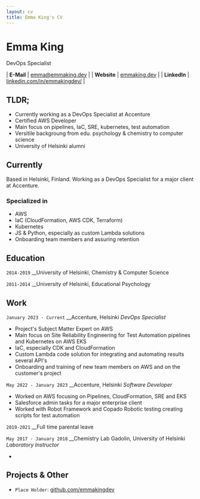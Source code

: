 ```yaml
---
layout: cv
title: Emma King's CV
---
```


# Emma King
DevOps Specialist

| __E-Mail__   | [emma@emmaking.dev](mailto:emma@emmaking.dev)              | 
| __Website__  | [emmaking.dev](https://emmaking.dev)                         |
| __LinkedIn__ | [linkedin.com/in/emmakingdev/](https://linkedin.com/in/emmakingdev/) |

## TLDR;

- Currently working as a DevOps Specialist at Accenture
- Certified AWS Developer
- Main focus on pipelines, IaC, SRE, kubernetes, test automation
- Versitile backgroung from edu. psychology & chemistry to computer science 
- University of Helsinki alumni

## Currently

Based in Helsinki, Finland. Working as a DevOps Specialist for a major client at Accenture.


### Specialized in

- AWS
- IaC (CloudFormation, AWS CDK, Terraform)
- Kubernetes
- JS & Python, especially as custom Lambda solutions
- Onboarding team members and assuring retention

## Education

`2014-2019`
__University of Helsinki, Chemistry & Computer Science

`2011-2014`
__University of Helsinki, Educational Psychology


## Work

`January 2023 - Current` 
__Accenture, Helsinki
_DevOps Specialist_

- Project's Subject Matter Expert on AWS
- Main focus on Site Reliability Engineering for Test Automation pipelines and Kubernetes on AWS EKS
- IaC, especially CDK and CloudFormation
- Custom Lambda code solution for integrating and automating results several API's
- Onboarding and training of new team members on AWS and on the customer's project

`May 2022 - January 2023` 
__Accenture, Helsinki
_Software Developer_

- Worked on AWS focusing on Pipelines, CloudFormation, SRE and EKS
- Salesforce admin tasks for a major enterprise client
- Worked with Robot Framework and Copado Robotic testing creating scripts for test automation

`2019-2021`
__Full time parental leave

`May 2017 - January 2018` 
__Chemistry Lab Gadolin, University of Helsinki
_Laboratory Instructor_

- 


## Projects & Other

- `Place Holder`: [github.com/emmakingdev](https://github.com/emmakingdev)


